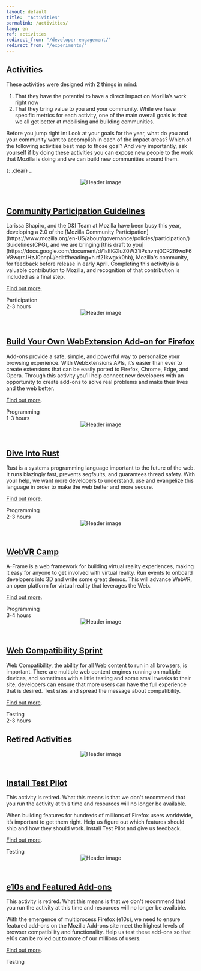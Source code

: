 ```yaml
---
layout: default
title:  "Activities"
permalink: /activities/
lang: en
ref: activities
redirect_from: "/developer-engagement/"
redirect_from: "/experiments/"
---
```


## Activities

These activities were designed with 2 things in mind:

1. That they have the potential to have a direct impact on Mozilla’s work right now
2. That they bring value to you and your community. While we have specific metrics for each activity, one of the main overall goals is that we all get better at mobilising and building communities.

Before you jump right in: Look at your goals for the year, what do you and your community want to accomplish in each of the impact areas? Which of the following activities best map to those goal? And very importantly, ask yourself if by doing these activities you can expose new people to the work that Mozilla is doing and we can build new communities around them.

{: .clear}
_

<div class="row is-flex">
<div class="activity-card participation col-md-4">
  <header class="item-header">
    <img src="https://toolkit.mozilla.org/wp-content/uploads/2016/07/Jobstobedone-336x156.jpg" alt="Header image" class="img-fluid">
  </header>
  <h2><a href="/community-participation-guideline/">Community Participation Guidelines</a></h2>
  <div class="item-content" markdown="1">
Larissa Shapiro, and the D&I Team at Mozilla have been busy this year, developing a 2.0 of the [Mozilla Community Participation](https://www.mozilla.org/en-US/about/governance/policies/participation/) Guidelines(CPG), and we are bringing [this draft to you](https://docs.google.com/document/d/1sElGXuZ0W31iPshvmj0CR2f6woF6V8wqrrJHzJ0pnpU/edit#heading=h.rf21kwgxk0hb), Mozilla's community, for feedback before release in early April. Completing this activity is a valuable contribution to Mozilla, and recognition of that contribution is included as a final step.

[Find out more](/community-participation-guideline/).
  </div>
  <footer class="item-footer">
    <div class="tags">Participation</div>
    <div class="duration">2-3 hours</div>
  </footer>
</div>

<div class="activity-card programming col-md-4">
  <header class="item-header">
    <img src="https://toolkit.mozilla.org/wp-content/uploads/2016/07/Jobstobedone-336x156.jpg" alt="Header image" class="img-fluid">
  </header>
  <h2><a href="/webextensions/">Build Your Own WebExtension Add-on for Firefox</a></h2>
  <div class="item-content" markdown="1">
Add-ons provide a safe, simple, and powerful way to personalize your browsing experience. With WebExtensions APIs, it’s easier than ever to create extensions that can be easily ported to Firefox, Chrome, Edge, and Opera. Through this activity you’ll help connect new developers with an opportunity to create add-ons to solve real problems and make their lives and the web better.

[Find out more](/webextensions/).
  </div>
  <footer class="item-footer">
    <div class="tags">Programming</div>
    <div class="duration">1-3 hours</div>
  </footer>
</div>

<div class="activity-card programming col-md-4">
  <header class="item-header">
    <img src="https://toolkit.mozilla.org/wp-content/uploads/2016/07/Jobstobedone-336x156.jpg" alt="Header image" class="img-fluid">
  </header>
  <h2><a href="/rust-hack/">Dive Into Rust</a></h2>
  <div class="item-content" markdown="1">
Rust is a systems programming language important to the future of the web. It runs blazingly fast, prevents segfaults, and guarantees thread safety. With your help, we want more developers to understand, use and evangelize this language in order to make the web better and more secure.

[Find out more](/rust-hack/).
  </div>
  <footer class="item-footer">
    <div class="tags">Programming</div>
    <div class="duration">2-3 hours</div>
  </footer>
</div>

<div class="activity-card programming col-md-4">
  <header class="item-header">
    <img src="https://toolkit.mozilla.org/wp-content/uploads/2016/07/Jobstobedone-336x156.jpg" alt="Header image" class="img-fluid">
  </header>
  <h2><a href="/webvr-camp/">WebVR Camp</a></h2>
  <div class="item-content" markdown="1">
A-Frame is a web framework for building virtual reality experiences, making it easy for anyone to get involved with virtual reality. Run events to onboard developers into 3D and write some great demos. This will advance WebVR, an open platform for virtual reality that leverages the Web.

[Find out more](/webvr-camp/).
  </div>
  <footer class="item-footer">
    <div class="tags">Programming</div>
    <div class="duration">3-4 hours</div>
  </footer>
</div>

<div class="activity-card testing col-md-4">
  <header class="item-header">
    <img src="https://toolkit.mozilla.org/wp-content/uploads/2016/07/Jobstobedone-336x156.jpg" alt="Header image" class="img-fluid">
  </header>
  <h2><a href="/webcompat-sprint/">Web Compatibility Sprint</a></h2>
  <div class="item-content" markdown="1">
Web Compatibility, the ability for all Web content to run in all browsers, is important. There are multiple web content engines running on multiple devices, and sometimes with a little testing and some small tweaks to their site, developers can ensure that more users can have the full experience that is desired. Test sites and spread the message about compatibility.

[Find out more](/webcompat-sprint/).
  </div>
  <footer class="item-footer">
    <div class="tags">Testing</div>
    <div class="duration">2-3 hours</div>
  </footer>
</div>
</div>

## Retired Activities

<div class="row is-flex">
<div class="activity-card retired testing col-md-4">
  <header class="item-header">
    <img src="https://toolkit.mozilla.org/wp-content/uploads/2016/07/Jobstobedone-336x156.jpg" alt="Header image" class="img-fluid">
  </header>
  <h2><a href="/test-pilot/">Install Test Pilot</a></h2>
  <p class="retired-note">This activity is retired. What this means is that we don't recommend that you run the activity at this time and resources will no longer be available.</p>
  <div class="item-content" markdown="1">
When building features for hundreds of millions of Firefox users worldwide, it’s important to get them right. Help us figure out which features should ship and how they should work. Install Test Pilot and give us feedback.

[Find out more](/test-pilot/).
  </div>
  <footer class="item-footer">
    <div class="tags">Testing</div>
  </footer>
</div>

<div class="activity-card retired testing col-md-4">
  <header class="item-header">
    <img src="https://toolkit.mozilla.org/wp-content/uploads/2016/07/Jobstobedone-336x156.jpg" alt="Header image" class="img-fluid">
  </header>
  <h2><a href="/e10s-addons/">e10s and Featured Add-ons</a></h2>
  <p class="retired-note">This activity is retired. What this means is that we don't recommend that you run the activity at this time and resources will no longer be available.</p>
  <div class="item-content" markdown="1">
With the emergence of multiprocess Firefox (e10s), we need to ensure featured add-ons on the Mozilla Add-ons site meet the highest levels of browser compatibility and functionality. Help us test these add-ons so that e10s can be rolled out to more of our millions of users.

[Find out more](/e10s-addons/).
  </div>
  <footer class="item-footer">
    <div class="tags">Testing</div>
  </footer>
</div>
</div>
